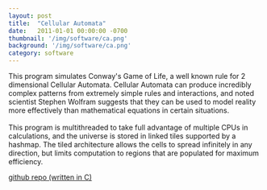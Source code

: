 ```yaml
---
layout: post
title:  "Cellular Automata"
date:   2011-01-01 00:00:00 -0700
thumbnail: '/img/software/ca.png'
background: '/img/software/ca.png'
category: software
---
```

This program simulates Conway's Game of Life, a well known rule for 2 dimensional Cellular Automata. Cellular Automata can produce incredibly complex patterns from extremely simple rules and interactions, and noted scientist Stephen Wolfram suggests that they can be used to model reality more effectively than mathematical equations in certain situations.
<br><br>
This program is multithreaded to take full advantage of multiple CPUs in calculations, and the universe is stored in linked tiles supported by a hashmap. The tiled architecture allows the cells to spread infinitely in any direction, but limits computation to regions that are populated for maximum efficiency.

[github repo (written in C)](https://github.com/eschluntz/CellularAutomaton)